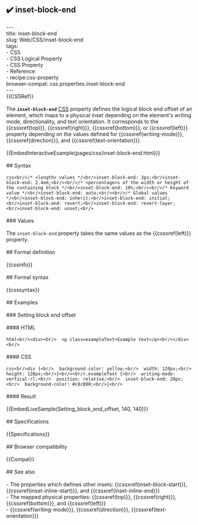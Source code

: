 ## ✔️ inset-block-end 
 ---<br/>title: inset-block-end<br/>slug: Web/CSS/inset-block-end<br/>tags:<br/>  - CSS<br/>  - CSS Logical Property<br/>  - CSS Property<br/>  - Reference<br/>  - recipe:css-property<br/>browser-compat: css.properties.inset-block-end<br/>---<br/>{{CSSRef}}<br/><br/>The **`inset-block-end`** [CSS](/en-US/docs/Web/CSS) property defines the logical block end offset of an element, which maps to a physical inset depending on the element's writing mode, directionality, and text orientation. It corresponds to the {{cssxref(top)}}, {{cssxref(right)}}, {{cssxref(bottom)}}, or {{cssxref(left)}} property depending on the values defined for {{cssxref(writing-mode)}}, {{cssxref(direction)}}, and {{cssxref(text-orientation)}}.<br/><br/>{{EmbedInteractiveExample(pages/css/inset-block-end.html)}}<br/><br/>## Syntax<br/><br/>```css<br/>/* <length> values */<br/>inset-block-end: 3px;<br/>inset-block-end: 2.4em;<br/><br/>/* <percentage>s of the width or height of the containing block */<br/>inset-block-end: 10%;<br/><br/>/* Keyword value */<br/>inset-block-end: auto;<br/><br/>/* Global values */<br/>inset-block-end: inherit;<br/>inset-block-end: initial;<br/>inset-block-end: revert;<br/>inset-block-end: revert-layer;<br/>inset-block-end: unset;<br/>```<br/><br/>### Values<br/><br/>The `inset-block-end` property takes the same values as the {{cssxref(left)}} property.<br/><br/>## Formal definition<br/><br/>{{cssinfo}}<br/><br/>## Formal syntax<br/><br/>{{csssyntax}}<br/><br/>## Examples<br/><br/>### Setting block end offset<br/><br/>#### HTML<br/><br/>```html<br/><div><br/>  <p class=exampleText>Example text</p><br/></div><br/>```<br/><br/>#### CSS<br/><br/>```css<br/>div {<br/>  background-color: yellow;<br/>  width: 120px;<br/>  height: 120px;<br/>}<br/><br/>.exampleText {<br/>  writing-mode: vertical-rl;<br/>  position: relative;<br/>  inset-block-end: 20px;<br/>  background-color: #c8c800;<br/>}<br/>```<br/><br/>#### Result<br/><br/>{{EmbedLiveSample(Setting_block_end_offset, 140, 140)}}<br/><br/>## Specifications<br/><br/>{{Specifications}}<br/><br/>## Browser compatibility<br/><br/>{{Compat}}<br/><br/>## See also<br/><br/>- The properties which defines other insets: {{cssxref(inset-block-start)}}, {{cssxref(inset-inline-start)}}, and {{cssxref(inset-inline-end)}}<br/>- The mapped physical properties: {{cssxref(top)}}, {{cssxref(right)}}, {{cssxref(bottom)}}, and {{cssxref(left)}}<br/>- {{cssxref(writing-mode)}}, {{cssxref(direction)}}, {{cssxref(text-orientation)}}<br/>